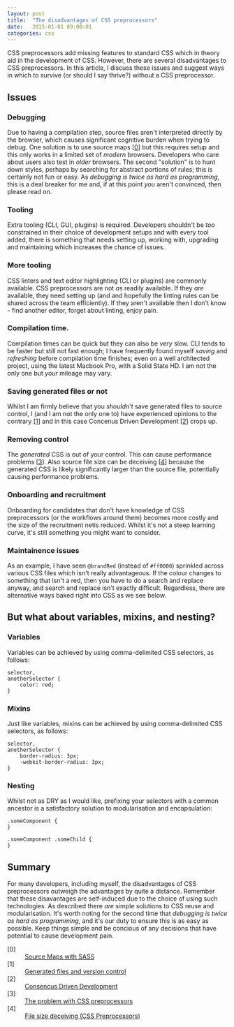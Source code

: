 ```yaml
---
layout: post
title:  "The disadvantages of CSS preprocessors"
date:   2015-01-01 09:00:01
categories: css
---
```


CSS preprocessors add missing features to standard CSS which in theory aid in the development of CSS. However, there are several disadvantages to CSS preprocessors. In this article, I discuss these issues and suggest ways in which to survive (or should I say thrive?) without a CSS preprocessor.

## Issues

### Debugging

Due to having a compilation step, source files aren't interpreted directly by the browser, which causes significant cognitive burden when trying to debug. One solution is to use source maps [[0](#ref0)] but this requires setup and this only works in a limited set of *modern* browsers. Developers who care about users also test in *older* browsers. The second "solution" is to hunt down styles, perhaps by searching for abstract portions of rules; this is certainly not fun or easy. As *debugging is twice as hard as programming*, this is a deal breaker for me and, if at this point *you* aren't convinced, then please read on.

### Tooling

Extra tooling (CLI, GUI, plugins) is required. Developers shouldn't be *too* constrained in their choice of development setups and with every tool added, there is something that needs setting up, working with, upgrading and maintaining which increases the chance of issues.

### More tooling

CSS linters and text editor highlighting (CLI or plugins) are commonly available. CSS preprocessors are not *as* readily available. If they *are* available, they need setting up (and and hopefully the linting rules can be shared across the team efficiently). If they aren't available then I don't know - find another editor, forget about linting, enjoy pain.

### Compilation time.

Compilation times can be quick but they can also be *very* slow. CLI tends to be faster but still not fast enough; I have frequently found myself *saving* and *refreshing* before compilation time finishes; even on a well architected project, using the latest Macbook Pro, with a Solid State HD. I am not the only one but *your* mileage may vary.

### Saving generated files or not

Whilst I am firmly believe that you *shouldn't* save generated files to source control, I (and I am not the only one to) have experienced opinions to the contrary [[1](#ref1)] and in this case Concenus Driven Development [[2](#ref2)] crops up.

### Removing control

The *generated* CSS is out of your control. This can cause performance problems [[3](#ref3)]. Also source file size can be deceiving [[4](#ref4)] because the generated CSS is likely significantly larger than the source file, potentially causing performance problems.

### Onboarding and recruitment

Onboarding for candidates that don't have knowledge of CSS preprocessors (or the workflows around them) becomes more costly and the size of the recruitment netis reduced. Whilst it's not a steep learning curve, it's still something you might want to consider.

### Maintainence issues

As an example, I have seen `@brandRed` (instead of `#ff0000`) sprinkled across various CSS files which isn't really advantageous. If the colour changes to something that isn't a red, then you have to do a search and replace anyway, and search and replace isn't exactly difficult. Regardless, there are alternative ways baked right into CSS as we see below.

## But what about variables, mixins, and nesting?

### Variables

Variables can be achieved by using comma-delimited CSS selectors, as follows:

	selector,
	anotherSelector {
		color: red;
	}

### Mixins

Just like variables, mixins can be achieved by using comma-delimited CSS selectors, as follows:

	selector,
	anotherSelector {
		border-radius: 3px;
		-webkit-border-radius: 3px;
	}

### Nesting

Whilst not as DRY as I would like, prefixing your selectors with a common ancestor is a satisfactory solution to modularisation and encapsulation:

	.someComponent {
	}

	.someComponent .someChild {
	}

## Summary

For many developers, including myself, the disadvantages of CSS preprocessors outweigh the advantages by quite a distance. Remember that these disavantages are self-induced due to the choice of using such technologies. As described there *are* simple solutions to CSS reuse and modularisation. It's worth noting for the second time that *debugging is twice as hard as programming*, and it's our duty to ensure this is as easy as possible. Keep things simple and be concious of any decisions that have potential to cause development pain.

<dl>
	<dt class="citation" id="ref0">[0]</dt>
	<dd><a href="http://thesassway.com/intermediate/using-source-maps-with-sass">Source Maps with SASS</a></dd>
	<dt class="citation" id="ref1">[1]</dt>
	<dd><a href="http://stackoverflow.com/questions/13185170/using-less-and-version-control-should-generated-css-be-included-in-a-repo">Generated files and version control</a></dd>
	<dt class="citation" id="ref2">[2]</dt>
	<dd><a href="http://www.nczonline.net/blog/2015/04/14/consensus-driven-development/">Consencus Driven Development</a></dd>
	<dt class="citation" id="ref3">[3]</dt>
	<dd><a href="http://blog.millermedeiros.com/the-problem-with-css-pre-processors/">The problem with CSS preprocessors</a></dd>
	<dt class="citation" id="ref4">[4]</dt>
	<dd><a href="http://jaketrent.com/post/cons-css-preprocessors/">File size deceiving (CSS Preprocessors)</a></dd>
</dl>